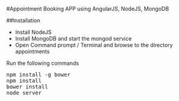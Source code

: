 #Appointment Booking APP using AngularJS, NodeJS, MongoDB

##Installation
* Install NodeJS
* Install MongoDB and start the mongod service
* Open Command prompt / Terminal and browse to the directory appointments

Run the following commands
<pre>
npm install -g bower
npm install 
bower install
node server
</pre>